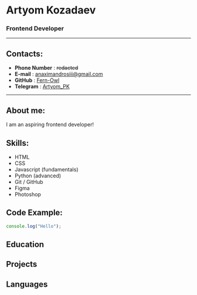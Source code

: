 # Artyom Kozadaev

### Frontend Developer

---

## Contacts:

- **Phone Number** : ~~redacted~~
- **E-mail** : anaximandrosiii@gmail.com
- **GitHub** : [Fern-Owl](https://github.com/Fern-Owl)
- **Telegram** : [Artyom_PK](https://t.me/Artyom_PK)

---

## About me:

I am an aspiring frontend developer!

## Skills:

- HTML
- CSS
- Javascript (fundamentals)
- Python (advanced)
- Git / GitHub
- Figma
- Photoshop

## Code Example:

```javascript
console.log("Hello");
```

## Education

## Projects

## Languages
